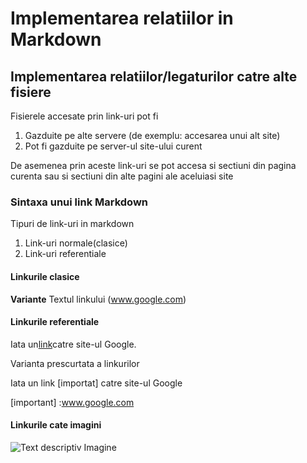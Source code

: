 # Implementarea relatiilor in Markdown

## Implementarea relatiilor/legaturilor catre alte fisiere

Fisierele accesate prin link-uri pot fi
1. Gazduite pe alte servere (de exemplu: accesarea unui alt site)
2. Pot fi gazduite pe server-ul site-ului curent

De asemenea prin aceste link-uri se pot accesa si sectiuni din pagina curenta sau si sectiuni din alte pagini ale aceluiasi site

### Sintaxa unui link Markdown

Tipuri de link-uri in markdown
1. Link-uri normale(clasice)
2. Link-uri referentiale

#### Linkurile clasice

**Variante**
Textul linkului (www.google.com)



#### Linkurile referentiale

Iata un[link][link]catre site-ul Google.

[link]:www.google.com


Varianta prescurtata a linkurilor

Iata un link [importat] catre site-ul Google

[important] :www.google.com



#### Linkurile cate imagini

![Text descriptiv Imagine](https://metricop.com/cdn/shop/articles/trimble-total-station.jpg?v=1677673954)

